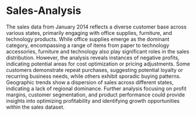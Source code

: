 # Sales-Analysis
The sales data from January 2014 reflects a diverse customer base across various states, primarily engaging with office supplies, furniture, and technology products. While office supplies emerge as the dominant category, encompassing a range of items from paper to technology accessories, furniture and technology also play significant roles in the sales distribution. However, the analysis reveals instances of negative profits, indicating potential areas for cost optimization or pricing adjustments. Some customers demonstrate repeat purchases, suggesting potential loyalty or recurring business needs, while others exhibit sporadic buying patterns. Geographic trends show a dispersion of sales across different states, indicating a lack of regional dominance. Further analysis focusing on profit margins, customer segmentation, and product performance could provide insights into optimizing profitability and identifying growth opportunities within the sales dataset.

